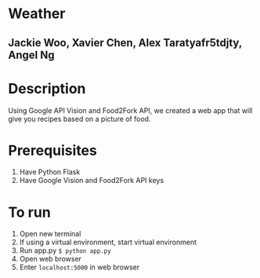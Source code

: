 # Weather
## Jackie Woo, Xavier Chen, Alex Taratyafr5tdjty, Angel Ng

# Description
Using Google API Vision and Food2Fork API, we created a web app that will give you recipes based on a picture of food.

# Prerequisites
1. Have Python Flask 
2. Have Google Vision and Food2Fork API keys

# To run
1. Open new terminal
2. If using a virtual environment, start virtual environment
3. Run app.py `$ python app.py`
4. Open web browser
5. Enter `localhost:5000` in web browser
